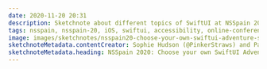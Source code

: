 ```yaml
---
date: 2020-11-20 20:31
description: Sketchnote about different topics of SwiftUI at NSSpain 2020
tags: nsspain, nsspain-20, iOS, swiftui, accessibility, online-conference
image: images/sketchnotes/nsspain20-choose-your-own-swiftui-adventure-small.jpg
sketchnoteMetadata.contentCreator: Sophie Hudson (@PinkerStraws) and Paul Hudson (@twostraws)
sketchnoteMetadata.heading: NSSpain 2020: Choose your own SwiftUI Adventure
---
```

